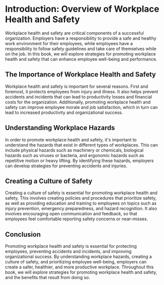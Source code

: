 Introduction: Overview of Workplace Health and Safety
=====================================================

Workplace health and safety are critical components of a successful organization. Employers have a responsibility to provide a safe and healthy work environment for their employees, while employees have a responsibility to follow safety guidelines and take care of themselves while on the job. In this book, we will explore strategies for promoting workplace health and safety that can enhance employee well-being and performance.

The Importance of Workplace Health and Safety
---------------------------------------------

Workplace health and safety is important for several reasons. First and foremost, it protects employees from injury and illness. It also helps prevent accidents and incidents that can lead to productivity losses and financial costs for the organization. Additionally, promoting workplace health and safety can improve employee morale and job satisfaction, which in turn can lead to increased productivity and organizational success.

Understanding Workplace Hazards
-------------------------------

In order to promote workplace health and safety, it's important to understand the hazards that exist in different types of workplaces. This can include physical hazards such as machinery or chemicals, biological hazards such as viruses or bacteria, and ergonomic hazards such as repetitive motion or heavy lifting. By identifying these hazards, employers can develop strategies for preventing accidents and injuries.

Creating a Culture of Safety
----------------------------

Creating a culture of safety is essential for promoting workplace health and safety. This involves creating policies and procedures that prioritize safety, as well as providing education and training to employees on topics such as injury prevention, emergency preparedness, and hazard recognition. It also involves encouraging open communication and feedback, so that employees feel comfortable reporting safety concerns or near-misses.

Conclusion
----------

Promoting workplace health and safety is essential for protecting employees, preventing accidents and incidents, and improving organizational success. By understanding workplace hazards, creating a culture of safety, and prioritizing employee well-being, employers can create a safer, healthier, and more productive workplace. Throughout this book, we will explore strategies for promoting workplace health and safety, and the benefits that result from doing so.
